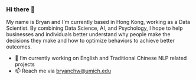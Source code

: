 ### Hi there 👋 

My name is Bryan and I'm currently based in Hong Kong, working as a Data Scientist. By combining Data Science, AI, and Psychology, I hope to help businesses and individuals better understand why people make the decisions they make and how to optimize behaviors to achieve better outcomes.

- 🔭 I’m currently working on English and Traditional Chinese NLP related projects
- 📫 Reach me via bryanchw@umich.edu

<!--
**bryanchw/bryanchw** is a ✨ _special_ ✨ repository because its `README.md` (this file) appears on your GitHub profile.

Here are some ideas to get you started:

- 🔭 I’m currently working on ...
- 🌱 I’m currently learning ...
- 👯 I’m looking to collaborate on ...
- 🤔 I’m looking for help with ...
- 💬 Ask me about ...
- 📫 How to reach me: bryanchw@umich.edu
- 😄 Pronouns: ...
- ⚡ Fun fact: ...
-->
